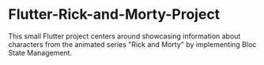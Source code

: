 # Flutter-Rick-and-Morty-Project
This small Flutter project centers around showcasing information about characters from the animated series "Rick and Morty" by implementing Bloc State Management.
